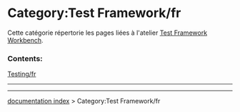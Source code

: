 # Category:Test Framework/fr
Cette catégorie répertorie les pages liées à l\'atelier [Test Framework Workbench](Testing/fr.md).

### Contents:

[Testing/fr](Testing/fr.md)

_ _ _

---
[documentation index](../README.md) > Category:Test Framework/fr

